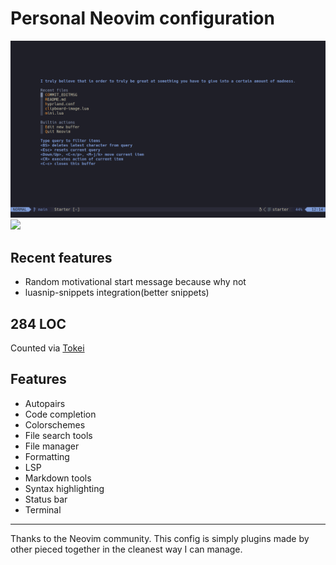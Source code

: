 # Personal Neovim configuration


![](./assets/neovim.png)
![](img/2024-01-08-19-49-49.png)

## Recent features
- Random motivational start message because why not
- luasnip-snippets integration(better snippets)

## 284 LOC
Counted via [Tokei](https://github.com/XAMPPRocky/tokei)

## Features
- Autopairs
- Code completion
- Colorschemes
- File search tools
- File manager
- Formatting
- LSP
- Markdown tools
- Syntax highlighting
- Status bar
- Terminal


---

Thanks to the Neovim community. This config is simply plugins made by other pieced together in the cleanest way I can manage.
